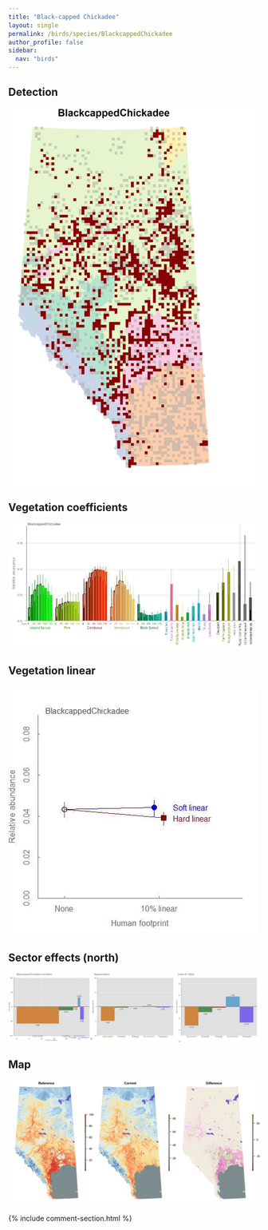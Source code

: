 ```yaml
---
title: "Black-capped Chickadee"
layout: single
permalink: /birds/species/BlackcappedChickadee
author_profile: false
sidebar:
  nav: "birds"
---
```


<h2>Detection</h2>

![](/assets/images/birds/BlackcappedChickadee/det.jpg)

<h2>Vegetation coefficients</h2>

![](/assets/images/birds/BlackcappedChickadee/veghf.jpg)

<h2>Vegetation linear</h2>

![](/assets/images/birds/BlackcappedChickadee/lin-north.jpg)

<h2>Sector effects (north)</h2>

![](/assets/images/birds/BlackcappedChickadee/sector-north.jpg)

<h2>Map</h2>

![](/assets/images/birds/BlackcappedChickadee/map.jpg)

{% include comment-section.html %}
